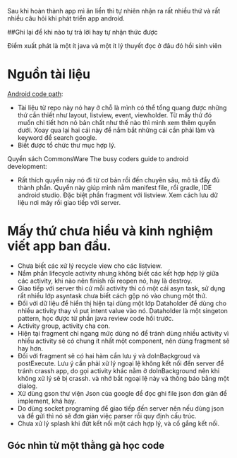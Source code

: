 Sau khi hoàn thành app mì ăn liền thì tự nhiên nhận ra rất nhiều thứ và rất nhiều câu hỏi khi phát triển app android.

##Ghi lại để khi nào tự trả lời hay tự nhận thức được

Điểm xuất phát là một ít java và một ít lý thuyết đọc ở đâu đó hồi sinh viên

# Nguồn tài liệu
[Android code path](https://github.com/codepath/android_guides):

- Tài liệu từ repo này nó hay ở chỗ là mình có thể tổng quang được những thứ cần thiết như layout, listview, event, viewholder. 
Từ mấy thứ đó muốn chi tiết hơn nó bản chất như thế nào thì mình xem thêm quyển dưới. Xoay qua lại hai cái này để nắm bắt những cái cần phải làm
và keyword để search google.
- Biết được tổ chức thư mục hợp lý.

Quyển sách CommonsWare The busy coders guide to android development:

- Rất thích quyển này nó đi từ cơ bản rồi đến chuyên sâu, mô tả đẩy đủ thành phần. Quyển này giúp mình nằm manifest file, rồi gradle, 
IDE android studio. Đặc biệt phần fragment với listview. Xem cách lưu dữ liệu nơi máy rồi giao tiếp với server.

# Mấy thứ chưa hiểu và kinh nghiệm viết app ban đầu.
- Chưa biết các xử lý recycle view cho các listview.
- Nắm phần lifecycle activity nhưng không biết các kết hợp hợp lý giữa các activity, khi nào nên finish rồi reopen nó, hay là destroy.
- Giao tiếp với server thì cứ mỗi activity thì có một cái asyn task, sử dụng rất nhiều lớp asyntask chưa biết cách gộp nó vào chung
một thứ.
- Đối với dữ liệu để hiển thị hiện tại dùng một lớp Dataholder để dùng cho nhiều activity thay vì put intent value vào nó. Dataholder 
là một singeton pattern, học được từ phần java review code hồi trước.
- Activity group, activity cha con. 
- Hiện tại fragment chỉ ngang mức dùng nó để tránh dùng nhiều activity vì nhiều activity sẽ có chung ít nhất một component, nên dùng fragment 
sẽ hay hơn.
- Đối với fragment sẽ có hai hàm cần lưu ý và doInBackgroud và postExecute. Lưu ý cần phải xử lý ngoại lệ không kết nối đến server để tránh
crassh app, do gọi activity khác nằm ở doInBackground nên khi không xử lý sẽ bị crassh. và nhớ bắt ngoại lệ này và thông báo bằng một
dialog.
- Xử dùng gson thư viện Json của google để đọc ghi file json đơn giản để implement, khá hay.
- Do dùng socket programing để giao tiếp đến server nên nếu dùng json và để gửi thì nó sẽ đơn giản việc parser rồi quy định cấu trúc.
- Chưa xử lý splash khi đứt kết nối một cách hợp lý, và cố gắng kết nối.

## Góc nhìn từ một thằng gà học code

